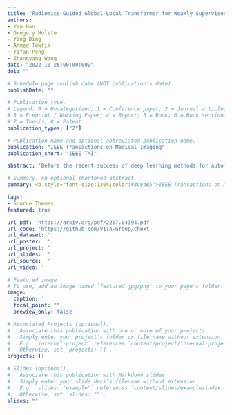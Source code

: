 ```yaml
---
title: "Radiomics-Guided Global-Local Transformer for Weakly Supervised Pathology Localization in Chest X-Rays"
authors:
- Yan Han
- Gregory Holste
- Ying Ding
- Ahmed Tewfik
- Yifan Peng
- Zhangyang Wang
date: "2022-10-26T00:00:00Z"
doi: ""

# Schedule page publish date (NOT publication's date).
publishDate: ""

# Publication type.
# Legend: 0 = Uncategorized; 1 = Conference paper; 2 = Journal article;
# 3 = Preprint / Working Paper; 4 = Report; 5 = Book; 6 = Book section;
# 7 = Thesis; 8 = Patent
publication_types: ["2"]

# Publication name and optional abbreviated publication name.
publication: "IEEE Transactions on Medical Imaging"
publication_short: "IEEE TMI"

abstract: 'Before the recent success of deep learning methods for automated medical image analysis, practitioners used handcrafted radiomic features to quantitatively describe local patches of medical images. However, extracting discriminative radiomic features relies on accurate pathology localization, which is difficult to acquire in real-world settings. Despite advances in disease classification and localization from chest X-rays, many approaches fail to incorporate clinically-informed domain knowledge. For these reasons, we propose a Radiomics-Guided Transformer (RGT) that fuses global image information with local knowledge-guided radiomics information to provide accurate cardiopulmonary pathology localization and classification without any bounding box annotations. RGT consists of an image Transformer branch, a radiomics Transformer branch, and fusion layers that aggregate image and radiomic information. Using the learned self-attention of its image branch, RGT extracts a bounding box for which to compute radiomic features, which are further processed by the radiomics branch; learned image and radiomic features are then fused and mutually interact via cross-attention layers. Thus, RGT utilizes a novel end-to-end feedback loop that can bootstrap accurate pathology localization only using image-level disease labels. Experiments on the NIH ChestXRay dataset demonstrate that RGT outperforms prior works in weakly supervised disease localization (by an average margin of 3.6% over various intersection-over-union thresholds) and classification (by 1.1% in average area under the receiver operating characteristic curve). We publicly release our codes and pre-trained models at https://github.com/VITA-Group/chext.'

# Summary. An optional shortened abstract.
summary: <b style="font-size:120%;color:#3C94B5">IEEE Transactions on Medical Imaging</b><br> A Transformer for weakly supervised disease localization that uses a novel feedback loop between (local) radiomics features and (global) chest X-ray features.

tags:
- Source Themes
featured: true

url_pdf: 'https://arxiv.org/pdf/2207.04394.pdf'
url_code: 'https://github.com/VITA-Group/chext'
url_dataset: ''
url_poster: ''
url_project: ''
url_slides: ''
url_source: ''
url_video: ''

# Featured image
# To use, add an image named `featured.jpg/png` to your page's folder.
image:
  caption: ''
  focal_point: ""
  preview_only: false

# Associated Projects (optional).
#   Associate this publication with one or more of your projects.
#   Simply enter your project's folder or file name without extension.
#   E.g. `internal-project` references `content/project/internal-project/index.md`.
#   Otherwise, set `projects: []`.
projects: []

# Slides (optional).
#   Associate this publication with Markdown slides.
#   Simply enter your slide deck's filename without extension.
#   E.g. `slides: "example"` references `content/slides/example/index.md`.
#   Otherwise, set `slides: ""`.
slides: ""
---
```

